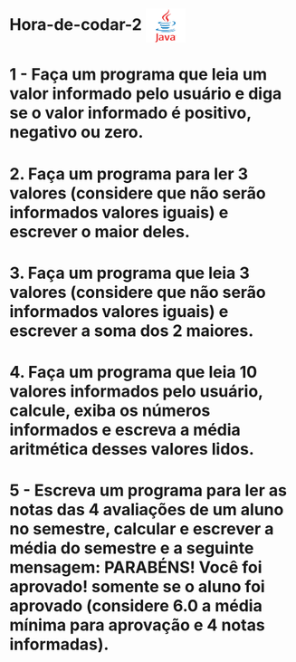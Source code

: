 # Hora-de-codar-2 <img align="center" height="60" width="70" src="https://raw.githubusercontent.com/devicons/devicon/master/icons/java/java-original-wordmark.svg">

# 1 - Faça um programa que leia um valor informado pelo usuário e diga se o valor informado é positivo, negativo ou zero.
# 2. Faça um programa para ler 3 valores (considere que não serão informados valores iguais) e escrever o maior deles.
# 3. Faça um programa que leia  3 valores (considere que não serão informados valores iguais) e escrever a soma dos 2 maiores.
# 4.  Faça um programa que leia 10 valores informados pelo usuário, calcule, exiba os números informados e escreva a média aritmética desses valores lidos.
# 5 - Escreva um programa para ler as notas das 4 avaliações de um aluno no semestre, calcular e escrever a média do semestre e a seguinte mensagem: PARABÉNS! Você foi aprovado! somente se o aluno foi aprovado (considere 6.0 a média mínima para aprovação e 4 notas informadas).
